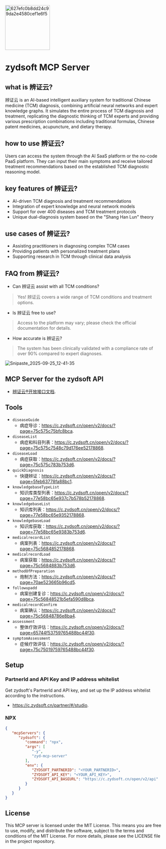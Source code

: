 <img width="144" height="144" alt="627efc0b8dd24c99da2e4580cef1e6f5" src="https://github.com/user-attachments/assets/07d1b537-9071-463c-ba1d-9548cd67aa98" />

# zydsoft MCP Server

## what is 辨证云?

辨证云 is an AI-based intelligent auxiliary system for traditional Chinese medicine (TCM) diagnosis, combining artificial neural networks and expert knowledge graphs. It simulates the entire process of TCM diagnosis and treatment, replicating the diagnostic thinking of TCM experts and providing various prescription combinations including traditional formulas, Chinese patent medicines, acupuncture, and dietary therapy.

## how to use 辨证云?

Users can access the system through the AI SaaS platform or the no-code PaaS platform. They can input their main symptoms and receive tailored treatment recommendations based on the established TCM diagnostic reasoning model.

## key features of 辨证云?

- AI-driven TCM diagnosis and treatment recommendations
- Integration of expert knowledge and neural network models
- Support for over 400 diseases and TCM treatment protocols
- Unique dual-diagnosis system based on the "Shang Han Lun" theory

## use cases of 辨证云?

- Assisting practitioners in diagnosing complex TCM cases
- Providing patients with personalized treatment plans
- Supporting research in TCM through clinical data analysis

## FAQ from 辨证云?

- Can 辨证云 assist with all TCM conditions?
> Yes! 辨证云 covers a wide range of TCM conditions and treatment options.

- Is 辨证云 free to use?
> Access to the platform may vary; please check the official documentation for details.

- How accurate is 辨证云?
> The system has been clinically validated with a compliance rate of over 90% compared to expert diagnoses.

![Snipaste_2025-09-25_12-41-35](https://github.com/user-attachments/assets/4b335bdd-c8e0-408c-bc72-b14d6ed63cdb)


## MCP Server for the zydsoft API

- [辨证云®开放接口文档](https://c.zydsoft.cn/open/v2/docs/).

## Tools

- `diseaseGuide`
  - 病症导诊：https://c.zydsoft.cn/open/v2/docs/?page=75c575c75bfc8bca.
- `diseaseList`
  - 病症和科目列表：https://c.zydsoft.cn/open/v2/docs/?page=75c575c7548c79d176ee52178868.
- `diseaseLoad`
  - 病症获取：https://c.zydsoft.cn/open/v2/docs/?page=75c575c783b753d6.
- `quickDiagnosis`
  - 快捷辨证：https://c.zydsoft.cn/open/v2/docs/?page=5feb63778fa88bc1.
- `knowledgebaseTypeList`
  - 知识库类型列表：https://c.zydsoft.cn/open/v2/docs/?page=77e58bc65e937c7b578b52178868.
- `knowledgebaseList`
  - 知识库列表：https://c.zydsoft.cn/open/v2/docs/?page=77e58bc65e9352178868.
- `knowledgebaseLoad`
  - 知识库获取：https://c.zydsoft.cn/open/v2/docs/?page=77e58bc65e9383b753d6.
- `medicalrecordList`
  - 病案列表：https://c.zydsoft.cn/open/v2/docs/?page=75c5684852178868.
- `medicalrecordLoad`
  - 病案获取：https://c.zydsoft.cn/open/v2/docs/?page=75c5684883b753d6.
- `methodOfPreparation`
  - 炮制方法：https://c.zydsoft.cn/open/v2/docs/?page=70ae523665b96cd5.
- `followupadd`
  - 病案创建复诊：https://c.zydsoft.cn/open/v2/docs/?page=75c56848521b5efa590d8bca.
- `medicalrecordConfirm`
  - 病案确认：https://c.zydsoft.cn/open/v2/docs/?page=75c56848786e8ba4.
- `assessment`
  - 整体疗效评估：https://c.zydsoft.cn/open/v2/docs/?page=65744f53759765488bc44f30.
- `symptomAssessment`
  - 症候疗效评估：https://c.zydsoft.cn/open/v2/docs/?page=75c75019759765488bc44f30.

## Setup

### PartnerId and API Key and IP address whitelist

Get zydsoft's PartnerId and API key, and set up the IP address whitelist according to the instructions.
- https://c.zydsoft.cn/partner/#/studio.

### NPX

```json
{
   "mcpServers": {
      "zydsoft": {
         "command": "npx",
         "args": [
            "-y",
            "zyd-mcp-server"
         ],
         "env": {
            "ZYDSOFT_PARTNERID": "<YOUR_PARTNERID>",
            "ZYDSOFT_API_KEY": "<YOUR_API_KEY>",
            "ZYDSOFT_API_BASEURL": "https://c.zydsoft.cn/open/v2/api"
         }
      }
   }
}
```

## License

This MCP server is licensed under the MIT License. This means you are free to
use, modify, and distribute the software, subject to the terms and conditions of
the MIT License. For more details, please see the LICENSE file in the project
repository.
